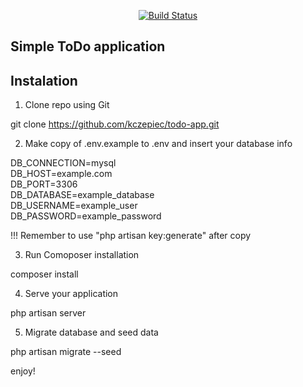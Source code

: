 <p align="center">
<a href="https://travis-ci.org/laravel/framework"><img src="https://travis-ci.org/laravel/framework.svg" alt="Build Status"></a>
</p>

## Simple ToDo application

## Instalation

1. Clone repo using Git

git clone https://github.com/kczepiec/todo-app.git

2. Make copy of .env.example to .env and insert your database info

DB_CONNECTION=mysql<br>
DB_HOST=example.com<br>
DB_PORT=3306<br>
DB_DATABASE=example_database<br>
DB_USERNAME=example_user<br>
DB_PASSWORD=example_password<br>

!!! Remember to use "php artisan key:generate" after copy

3. Run Comoposer installation

composer install

4. Serve your application

php artisan server

5. Migrate database and seed data

php artisan migrate --seed

enjoy!
